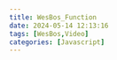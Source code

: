 ```yaml
---
title: WesBos_Function
date: 2024-05-14 12:13:16
tags: [WesBos,Video]
categories: [Javascript]
---
```

